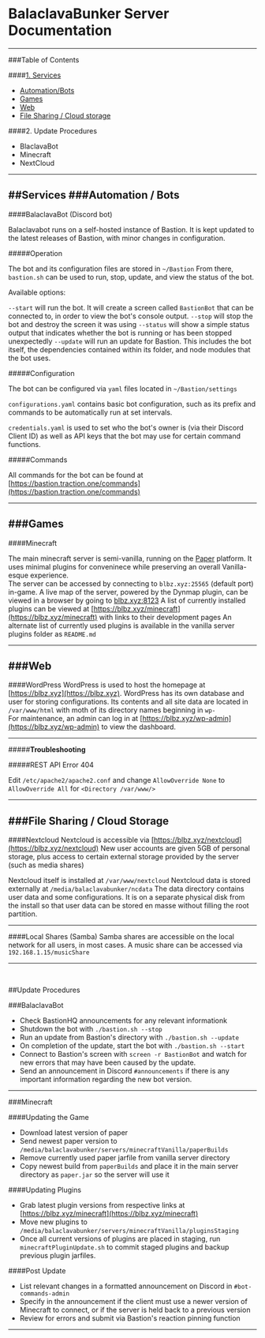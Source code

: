 # BalaclavaBunker Server Documentation
___

###Table of Contents

####[1. Services](#services)
- [Automation/Bots](#automation)
- [Games](#games)
- [Web](#web)
- [File Sharing / Cloud storage](#files)

####2. Update Procedures
- BlaclavaBot
- Minecraft
- NextCloud

___
<a id="services"></a>
##Services
<a id="automation"></a>
###Automation / Bots
---
<a id="balaclavabot"></a>
####BalaclavaBot (Discord bot)

Balaclavabot runs on a self-hosted instance of Bastion. 
It is kept updated to the latest releases of Bastion, with minor changes in configuration.

#####Operation

The bot and its configuration files are stored in `~/Bastion`
From there, `bastion.sh` can be used to run, stop, update, and view the status of the bot.

Available options:

`--start` will run the bot. It will create a screen called `BastionBot` that can be connected to, in order to view the bot's console output. 
`--stop` will stop the bot and destroy the screen it was using
`--status` will show a simple status output that indicates whether the bot is running or has been stopped unexpectedly
`--update` will run an update for Bastion. This includes the bot itself, the dependencies contained within its folder, and node modules that the bot uses.

#####Configuration

The bot can be configured via `yaml` files located in `~/Bastion/settings`

`configurations.yaml` contains basic bot configuration, such as its prefix and commands to be automatically run at set intervals.

`credentials.yaml` is used to set who the bot's owner is (via their Discord Client ID) as well as API keys that the bot may use for certain command functions.

#####Commands

All commands for the bot can be found at [https://bastion.traction.one/commands](https://bastion.traction.one/commands)
___
<a id="games"></a>
###Games
---
####Minecraft

The main minecraft server is semi-vanilla, running on the [Paper](https://papermc.io/) platform.
It uses minimal plugins for conveninece while preserving an overall Vanilla-esque experience.
<br>
The server can be accessed by connecting to `blbz.xyz:25565` (default port) in-game. 
A live map of the server, powered by the Dynmap plugin, can be viewed in a browser by going to [blbz.xyz:8123](http://blbz.xyz:8123)
A list of currently installed plugins can be viewed at [https://blbz.xyz/minecraft](https://blbz.xyz/minecraft) with links to their development pages
An alternate list of currently used plugins is available in the vanilla server plugins folder as `README.md`
<br>
___
<a id="web"></a>
###Web
---
####WordPress
WordPress is used to host the homepage at [https://blbz.xyz](https://blbz.xyz).
WordPress has its own database and user for storing configurations.
Its contents and all site data are located in `/var/www/html` with moth of its directory names beginning in `wp-`
<br>
For maintenance, an admin can log in at [https://blbz.xyz/wp-admin](https://blbz.xyz/wp-admin) to view the dashboard.

---
#####**Troubleshooting**

#####REST API Error 404

Edit `/etc/apache2/apache2.conf` and change `AllowOverride None` to `AllowOverride All` for `<Directory /var/www/>`
___
<a id="files"></a>
###File Sharing / Cloud Storage
---
####Nextcloud
Nextcloud is accessible via [https://blbz.xyz/nextcloud](https://blbz.xyz/nextcloud)
New user accounts are given 5GB of personal storage, plus access to certain external storage provided by the server (such as media shares)

Nextcloud itself is installed at `/var/www/nextcloud`
Nextcloud data is stored externally at `/media/balaclavabunker/ncdata`
The data directory contains user data and some configurations. It is on a separate physical disk from the install so that user data can be stored en masse without filling the root partition. 

---
####Local Shares (Samba)
Samba shares are accessible on the local network for all users, in most cases.
A music share can be accessed via `192.168.1.15/musicShare`

___
<br>

##Update Procedures

###BalaclavaBot
- Check BastionHQ announcements for any relevant informationk
- Shutdown the bot with `./bastion.sh --stop`
- Run an update from Bastion's directory with `./bastion.sh --update`
- On completion of the update, start the bot with `./bastion.sh --start`
- Connect to Bastion's screen with `screen -r BastionBot` and watch for new errors that may have been caused by the update.
- Send an announcement in Discord `#announcements` if there is any important information regarding the new bot version.
___

###Minecraft

####Updating the Game
- Download latest version of paper
- Send newest paper version to `/media/balaclavabunker/servers/minecraftVanilla/paperBuilds`
- Remove currently used paper jarfile from vanilla server directory
- Copy newest build from `paperBuilds` and place it in the main server directory as `paper.jar` so the server will use it

####Updating Plugins
- Grab latest plugin versions from respective links at [https://blbz.xyz/minecraft](https://blbz.xyz/minecraft)
- Move new plugins to `/media/balaclavabunker/servers/minecraftVanilla/pluginsStaging`
- Once all current versions of plugins are placed in staging, run `minecraftPluginUpdate.sh` to commit staged plugins and backup previous plugin jarfiles.

####Post Update
- List relevant changes in a formatted announcement on Discord in `#bot-commands-admin`
- Specify in the announcement if the client must use a newer version of Minecraft to connect, or if the server is held back to a previous version
- Review for errors and submit via Bastion's reaction pinning function

___